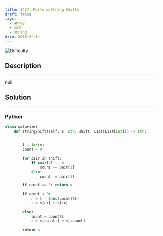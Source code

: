 ```yaml
---
title: 1427. Perform String Shifts
draft: false
tags: 
  - array
  - math
  - string
date: 2020-04-14
---
```


![Difficulty](https://img.shields.io/badge/Difficulty-Easy-blue.svg)

## Description

---
null

## Solution

---
### Python
``` py title='perform-string-shifts'
class Solution:
    def stringShift(self, s: str, shift: List[List[int]]) -> str:
        
             
        l = len(s)
        count = 0

        for pair in shift:
            if pair[0] == 0:
                count += pair[1]
            else:
                count -= pair[1]

        if count == 0: return s

        if count < 0:
            n = l - (abs(count)%l)
            s = s[n:] + s[:n]

        else:
            count = count%l
            s = s[count:] + s[:count]

        return s


            
            

```


